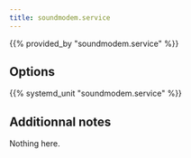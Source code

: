 ```yaml
---
title: soundmodem.service
---
```


{{% provided_by "soundmodem.service" %}}

## Options

{{% systemd_unit "soundmodem.service" %}}

## Additionnal notes

Nothing here.